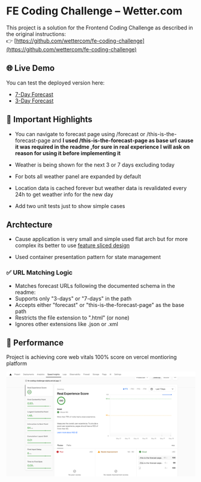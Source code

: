 # FE Coding Challenge – Wetter.com

This project is a solution for the Frontend Coding Challenge as described in the original instructions:  
👉 [https://github.com/wettercom/fe-coding-challenge](https://github.com/wettercom/fe-coding-challenge)

## 🌐 Live Demo

You can test the deployed version here:

- [7-Day Forecast](https://fe-coding-challenge-alpha.vercel.app/this-is-the-forecast-page/7-days/DE0001020.html)
- [3-Day Forecast](https://fe-coding-challenge-alpha.vercel.app/this-is-the-forecast-page/3-days/DE0001020.html)

## 🔧 Important Highlights
* You can navigate to forecast page using /forecast or /this-is-the-forecast-page and **I used /this-is-the-forecast-page  as base url cause it was required in the readme ,for sure in real experience I will ask on reason for using it before implementing it**

* Weather is being shown for the next 3 or 7 days excluding today
* For bots all weather panel are expanded by default 
* Location data is cached forever but weather data is revalidated every 24h to get weather info for the new day
* Add two unit tests just to show simple cases

##  Archtecture 

* Cause application is very small and simple used flat arch but for more complex its better to use [feature sliced design](https://feature-sliced.github.io/documentation/)

* Used container presentation pattern for state management 


### ✅ URL Matching Logic

 * Matches forecast URLs following the documented schema in the readme:
 * Supports only "3-days" or "7-days" in the path
 * Accepts either "forecast" or "this-is-the-forecast-page" as the base path
 * Restricts the file extension to ".html" (or none)
 * Ignores other extensions like .json or .xml
 
 
## 🔧 Performance 
Project is achieving core web vitals 100% score on vercel montioring platform 

![alt text](image.png)